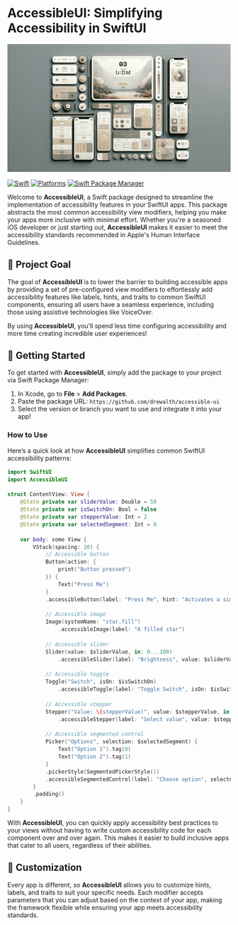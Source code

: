 # AccessibleUI: Simplifying Accessibility in SwiftUI

![hero image](/hero.png)


[![Swift](https://img.shields.io/badge/Swift-5.9-blue?style=flat-square)](https://img.shields.io/badge/Swift-5.7_5.8_5.9-Orange?style=flat-square)
[![Platforms](https://img.shields.io/badge/Platforms-macOS_iOS_tvOS_watchOS_visionOS-blue?style=flat-square)](https://img.shields.io/badge/Platforms-macOS_iOS_tvOS_watchOS_vision_OS_Linux_Windows_Android-Green?style=flat-square)
[![Swift Package Manager](https://img.shields.io/badge/Swift_Package_Manager-compatible-blue?style=flat-square)](https://img.shields.io/badge/Swift_Package_Manager-compatible-orange?style=flat-square)

Welcome to **AccessibleUI**, a Swift package designed to streamline the implementation of accessibility features in your SwiftUI apps. This package abstracts the most common accessibility view modifiers, helping you make your apps more inclusive with minimal effort. Whether you're a seasoned iOS developer or just starting out, **AccessibleUI** makes it easier to meet the accessibility standards recommended in Apple's Human Interface Guidelines.

## 🎯 Project Goal

The goal of **AccessibleUI** is to lower the barrier to building accessible apps by providing a set of pre-configured view modifiers to effortlessly add accessibility features like labels, hints, and traits to common SwiftUI components, ensuring all users have a seamless experience, including those using assistive technologies like VoiceOver.

By using **AccessibleUI**, you’ll spend less time configuring accessibility and more time creating incredible user experiences!

## 🚀 Getting Started

To get started with **AccessibleUI**, simply add the package to your project via Swift Package Manager:

1. In Xcode, go to **File** > **Add Packages**.
2. Paste the package URL: `https://github.com/drewalth/accessible-ui`
3. Select the version or branch you want to use and integrate it into your app!

### How to Use

Here’s a quick look at how **AccessibleUI** simplifies common SwiftUI accessibility patterns:

```swift
import SwiftUI
import AccessibleUI

struct ContentView: View {
    @State private var sliderValue: Double = 50
    @State private var isSwitchOn: Bool = false
    @State private var stepperValue: Int = 2
    @State private var selectedSegment: Int = 0
    
    var body: some View {
        VStack(spacing: 20) {
            // Accessible button
            Button(action: {
                print("Button pressed")
            }) {
                Text("Press Me")
            }
            .accessibleButton(label: "Press Me", hint: "Activates a simple action")
            
            // Accessible image
            Image(systemName: "star.fill")
                .accessibleImage(label: "A filled star")
            
            // Accessible slider
            Slider(value: $sliderValue, in: 0...100)
                .accessibleSlider(label: "Brightness", value: $sliderValue, minValue: 0, maxValue: 100, hint: "Slide to adjust brightness level")
            
            // Accessible toggle
            Toggle("Switch", isOn: $isSwitchOn)
                .accessibleToggle(label: "Toggle Switch", isOn: $isSwitchOn)
            
            // Accessible stepper
            Stepper("Value: \(stepperValue)", value: $stepperValue, in: 0...10)
                .accessibleStepper(label: "Select value", value: $stepperValue, range: 0...10)
            
            // Accessible segmented control
            Picker("Options", selection: $selectedSegment) {
                Text("Option 1").tag(0)
                Text("Option 2").tag(1)
            }
            .pickerStyle(SegmentedPickerStyle())
            .accessibleSegmentedControl(label: "Choose option", selectedSegment: $selectedSegment, segments: ["Option 1", "Option 2"])
        }
        .padding()
    }
}
```

With **AccessibleUI**, you can quickly apply accessibility best practices to your views without having to write custom accessibility code for each component over and over again. This makes it easier to build inclusive apps that cater to all users, regardless of their abilities.

## 🔧 Customization

Every app is different, so **AccessibleUI** allows you to customize hints, labels, and traits to suit your specific needs. Each modifier accepts parameters that you can adjust based on the context of your app, making the framework flexible while ensuring your app meets accessibility standards.

